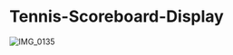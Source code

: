 # Tennis-Scoreboard-Display
![IMG_0135](https://github.com/user-attachments/assets/2f286459-2202-4a76-9b33-7a831acb51d0)
